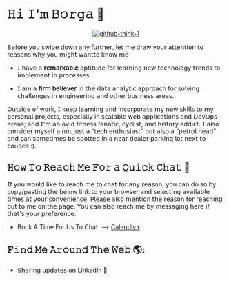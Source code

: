 # 𝙷𝚒 𝙸'𝚖 𝙱𝚘𝚛𝚐𝚊  👋

<p align="center"><a href="https://ibb.co/Njkp1Xs"><img src="https://i.ibb.co/J7b2xNK/github-think-1.png" alt="github-think-1" border="0"></a></p>


 𝖡𝖾𝖿𝗈𝗋𝖾 𝗒𝗈𝗎 𝗌𝗐𝗂𝗉𝖾 𝖽𝗈𝗐𝗇 𝖺𝗇𝗒 𝖿𝗎𝗋𝗍𝗁𝖾𝗋, 𝗅𝖾𝗍 𝗆𝖾 𝖽𝗋𝖺𝗐 𝗒𝗈𝗎𝗋 𝖺𝗍𝗍𝖾𝗇𝗍𝗂𝗈𝗇 𝗍𝗈 𝗋𝖾𝖺𝗌𝗈𝗇𝗌 𝗐𝗁𝗒 𝗒𝗈𝗎 𝗆𝗂𝗀𝗁𝗍 𝗐𝖺𝗇𝗍𝗍𝗈 𝗄𝗇𝗈𝗐 𝗆𝖾 
 
-	𝖨 𝗁𝖺𝗏𝖾 𝖺 **𝗋𝖾𝗆𝖺𝗋𝗄𝖺𝖻𝗅𝖾** 𝖺𝗉𝗍𝗂𝗍𝗎𝖽𝖾 𝖿𝗈𝗋 𝗅𝖾𝖺𝗋𝗇𝗂𝗇𝗀 𝗇𝖾𝗐 𝗍𝖾𝖼𝗁𝗇𝗈𝗅𝗈𝗀𝗒 𝗍𝗋𝖾𝗇𝖽𝗌 𝗍𝗈 𝗂𝗆𝗉𝗅𝖾𝗆𝖾𝗇𝗍 𝗂𝗇 𝗉𝗋𝗈𝖼𝖾𝗌𝗌𝖾𝗌 

-	𝖨 𝖺𝗆 𝖺 **𝖿𝗂𝗋𝗆 𝖻𝖾𝗅𝗂𝖾𝗏𝖾𝗋** 𝗂𝗇 𝗍𝗁𝖾 𝖽𝖺𝗍𝖺 𝖺𝗇𝖺𝗅𝗒𝗍𝗂𝖼 𝖺𝗉𝗉𝗋𝗈𝖺𝖼𝗁 𝖿𝗈𝗋 𝗌𝗈𝗅𝗏𝗂𝗇𝗀 𝖼𝗁𝖺𝗅𝗅𝖾𝗇𝗀𝖾𝗌 𝗂𝗇 𝖾𝗇𝗀𝗂𝗇𝖾𝖾𝗋𝗂𝗇𝗀 𝖺𝗇𝖽 𝗈𝗍𝗁𝖾𝗋 𝖻𝗎𝗌𝗂𝗇𝖾𝗌𝗌 𝖺𝗋𝖾𝖺𝗌. 

𝖮𝗎𝗍𝗌𝗂𝖽𝖾 𝗈𝖿 𝗐𝗈𝗋𝗄, 𝖨 𝗄𝖾𝖾𝗉 𝗅𝖾𝖺𝗋𝗇𝗂𝗇𝗀 𝖺𝗇𝖽 𝗂𝗇𝖼𝗈𝗋𝗉𝗈𝗋𝖺𝗍𝖾 𝗆𝗒 𝗇𝖾𝗐 𝗌𝗄𝗂𝗅𝗅𝗌 𝗍𝗈 𝗆𝗒 𝗉𝖾𝗋𝗌𝗈𝗇𝖺𝗅 𝗉𝗋𝗈𝗃𝖾𝖼𝗍𝗌, 𝖾𝗌𝗉𝖾𝖼𝗂𝖺𝗅𝗅𝗒 𝗂𝗇 𝗌𝖼𝖺𝗅𝖺𝖻𝗅𝖾 𝗐𝖾𝖻 𝖺𝗉𝗉𝗅𝗂𝖼𝖺𝗍𝗂𝗈𝗇𝗌 𝖺𝗇𝖽 𝖣𝖾𝗏𝖮𝗉𝗌 𝖺𝗋𝖾𝖺𝗌; 𝖺𝗇𝖽 𝖨'𝗆 𝖺𝗇 𝖺𝗏𝗂𝖽 𝖿𝗂𝗍𝗇𝖾𝗌𝗌 𝖿𝖺𝗇𝖺𝗍𝗂𝖼, 𝖼𝗒𝖼𝗅𝗂𝗌𝗍, 𝖺𝗇𝖽 𝗁𝗂𝗌𝗍𝗈𝗋𝗒 𝖺𝖽𝖽𝗂𝖼𝗍. 𝖨 𝖺𝗅𝗌𝗈 𝖼𝗈𝗇𝗌𝗂𝖽𝖾𝗋 𝗆𝗒𝗌𝖾𝗅𝖿 𝖺 𝗇𝗈𝗍 𝗃𝗎𝗌𝗍 𝖺 “𝗍𝖾𝖼𝗁 𝖾𝗇𝗍𝗁𝗎𝗌𝗂𝖺𝗌𝗍“ 𝖻𝗎𝗍 𝖺𝗅𝗌𝗈 𝖺 “𝗉𝖾𝗍𝗋𝗈𝗅 𝗁𝖾𝖺𝖽” 𝖺𝗇𝖽 𝖼𝖺𝗇 𝗌𝗈𝗆𝖾𝗍𝗂𝗆𝖾𝗌 𝖻𝖾 𝗌𝗉𝗈𝗍𝗍𝖾𝖽 𝗂𝗇 𝖺 𝗇𝖾𝖺𝗋 𝖽𝖾𝖺𝗅𝖾𝗋 𝗉𝖺𝗋𝗄𝗂𝗇𝗀 𝗅𝗈𝗍 𝗇𝖾𝗑𝗍 𝗍𝗈 𝖼𝗈𝗎𝗉𝖾𝗌 :). 



## 𝙷𝚘𝚠 𝚃𝚘 𝚁𝚎𝚊𝚌𝚑 𝙼𝚎 𝙵𝚘𝚛 𝚊 𝚀𝚞𝚒𝚌𝚔 𝙲𝚑𝚊𝚝 💬  

𝖨𝖿 𝗒𝗈𝗎 𝗐𝗈𝗎𝗅𝖽 𝗅𝗂𝗄𝖾 𝗍𝗈 𝗋𝖾𝖺𝖼𝗁 𝗆𝖾 𝗍𝗈 𝖼𝗁𝖺𝗍 𝖿𝗈𝗋 𝖺𝗇𝗒 𝗋𝖾𝖺𝗌𝗈𝗇, 𝗒𝗈𝗎 𝖼𝖺𝗇 𝖽𝗈 𝗌𝗈 𝖻𝗒 𝖼𝗈𝗉𝗒/𝗉𝖺𝗌𝗍𝗂𝗇𝗀 𝗍𝗁𝖾 𝖻𝖾𝗅𝗈𝗐 𝗅𝗂𝗇𝗄 𝗍𝗈 𝗒𝗈𝗎𝗋 𝖻𝗋𝗈𝗐𝗌𝖾𝗋 𝖺𝗇𝖽 𝗌𝖾𝗅𝖾𝖼𝗍𝗂𝗇𝗀 𝖺𝗏𝖺𝗂𝗅𝖺𝖻𝗅𝖾 𝗍𝗂𝗆𝖾𝗌 𝖺𝗍 𝗒𝗈𝗎𝗋 𝖼𝗈𝗇𝗏𝖾𝗇𝗂𝖾𝗇𝖼𝖾. 𝖯𝗅𝖾𝖺𝗌𝖾 𝖺𝗅𝗌𝗈 𝗆𝖾𝗇𝗍𝗂𝗈𝗇 𝗍𝗁𝖾 𝗋𝖾𝖺𝗌𝗈𝗇 𝖿𝗈𝗋 𝗋𝖾𝖺𝖼𝗁𝗂𝗇𝗀 𝗈𝗎𝗍 𝗍𝗈 𝗆𝖾 𝗈𝗇 𝗍𝗁𝖾 𝗉𝖺𝗀𝖾. 𝖸𝗈𝗎 𝖼𝖺𝗇 𝖺𝗅𝗌𝗈 𝗋𝖾𝖺𝖼𝗁 𝗆𝖾 𝖻𝗒 𝗆𝖾𝗌𝗌𝖺𝗀𝗂𝗇𝗀 𝗁𝖾𝗋𝖾 𝗂𝖿 𝗍𝗁𝖺𝗍'𝗌 𝗒𝗈𝗎𝗋 𝗉𝗋𝖾𝖿𝖾𝗋𝖾𝗇𝖼𝖾. 

- Book A Time For Us To Chat. --> <a href="https://calendly.com/borgausifo/chat/">Calendly 📞</a>


##  𝙵𝚒𝚗𝚍 𝙼𝚎 𝙰𝚛𝚘𝚞𝚗𝚍 𝚃𝚑𝚎 𝚆𝚎𝚋  🌎: <a href="https://github.com/sponsors/borgausifo"></a>
- 𝖲𝗁𝖺𝗋𝗂𝗇𝗀 𝗎𝗉𝖽𝖺𝗍𝖾𝗌 𝗈𝗇 <a href="https://www.linkedin.com/in/borgausifo/">LinkedIn</a> 💼

<!--
**borgausifo/borgausifo** is a ✨ _special_ ✨ repository because its `README.md` (this file) appears on your GitHub profile.

Here are some ideas to get you started:

- 🔭 I’m currently working on ...
- 🌱 I’m currently learning ...
- 👯 I’m looking to collaborate on ...
- 🤔 I’m looking for help with ...
- 💬 Ask me about ...
- 📫 How to reach me: ...
- 😄 Pronouns: ...
- ⚡ Fun fact: ...
-->
